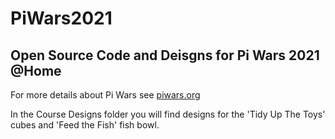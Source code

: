 # PiWars2021

Open Source Code and Deisgns for Pi Wars 2021 @Home
---------------------------------------------------

For more details about Pi Wars see [piwars.org](https://piwars.org "Piwars")

In the Course Designs folder you will find designs for the 'Tidy Up The Toys' cubes and 'Feed the Fish' fish bowl.





 

